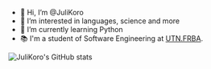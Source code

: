 - 👋 Hi, I’m @JuliKoro
- 👀 I’m interested in languages, science and more
- 🌱 I’m currently learning Python
- 📚 I'm a student of Software Engineering at [UTN.FRBA](https://www.frba.utn.edu.ar/).

![JuliKoro's GitHub stats](https://github-readme-stats.vercel.app/api?username=JuliKoro&show_icons=true&theme=dark)

<!---
JuliKoro/JuliKoro is a ✨ special ✨ repository because its `README.md` (this file) appears on your GitHub profile.
You can click the Preview link to take a look at your changes.
--->
